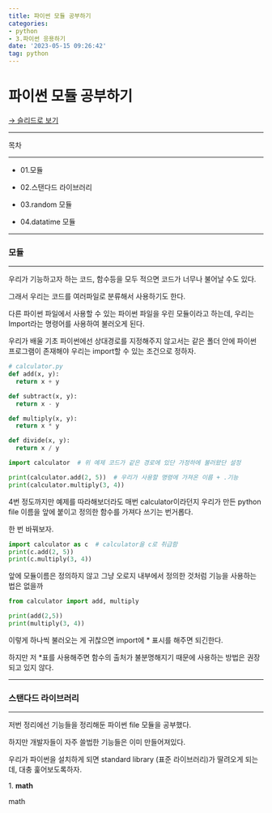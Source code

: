 ```yaml
---
title: 파이썬 모듈 공부하기
categories:
- python
- 3.파이썬 응용하기
date: '2023-05-15 09:26:42'
tag: python
---
```


# 파이썬 모듈 공부하기

[→ 슬리드로 보기](https://app.slid.cc/docs/cd7f824cd6844f5a9cb2a672ddf550b3)


---


목차

---

- 01.모듈

- 02.스탠다드 라이브러리

- 03.random 모듈

- 04.datatime 모듈

---

### 모듈

---


우리가 기능하고자 하는 코드, 함수등을 모두 적으면 코드가 너무나 불어날 수도 있다.


그래서 우리는 코드를 여러파일로 분류해서 사용하기도 한다.


다른 파이썬 파일에서 사용할 수 있는 파이썬 파일을 우린 모듈이라고 하는데, 우리는 Import라는 명령어를 사용하여 불러오게 된다.


우리가 배울 기초 파이썬에선 상대경로를 지정해주지 않고서는 같은 폴더 안에 파이썬 프로그램이 존재해야 우리는 import할 수 있는 조건으로 정하자.

```Python
# calculator.py
def add(x, y):
  return x + y 

def subtract(x, y):
  return x - y

def multiply(x, y):
  return x * y

def divide(x, y):
  return x / y
```




```Python
import calculator  # 위 예제 코드가 같은 경로에 있단 가정하에 불러왔단 설정 

print(calculator.add(2, 5))  # 우리가 사용할 명령에 가져온 이름 + .기능
print(calculator.multiply(3, 4))

```


4번 정도까지만 예제를 따라해보더라도 매번 calculator이라던지 우리가 만든 python file 이름을 앞에 붙이고 정의한 함수를 가져다 쓰기는 번거롭다.


한 번 바꿔보자.

```Python
import calculator as c  # calculator을 c로 취급함 
print(c.add(2, 5))
print(c.multiply(3, 4))
```


앞에 모듈이름은 정의하지 않고 그냥 오로지 내부에서 정의한 것처럼 기능을 사용하는 법은 없을까

```Python
from calculator import add, multiply

print(add(2,5))
print(multiply(3, 4))
```


이렇게 하나씩 불러오는 게 귀찮으면 import에 \* 표시를 해주면 되긴한다.


하지만 저 \*표를 사용해주면 함수의 출처가 불분명해지기 때문에 사용하는 방법은 권장되고 있지 않다.

---

### 스탠다드 라이브러리

---


저번 정리에선 기능들을 정리해둔 파이썬 file 모듈을 공부했다.


하지만 개발자들이 자주 쓸법한 기능들은 이미 만들어져있다.


우리가 파이썬을 설치하게 되면 standard library (표준 라이브러리)가 딸려오게 되는데, 대충 훑어보도록하자.


1\. **math**


math
